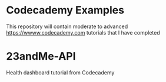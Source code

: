 Codecademy Examples
===========

This repository will contain moderate to advanced https://wwww.codecademy.com tutorials that I have completed

23andMe-API
===========

Health dashboard tutorial from Codecademy
